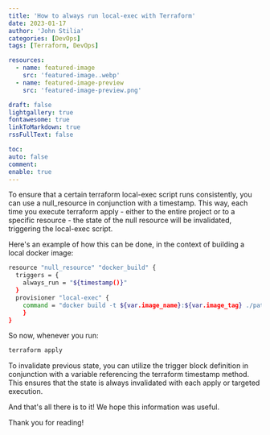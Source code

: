 ```yaml
---
title: 'How to always run local-exec with Terraform'
date: 2023-01-17
author: 'John Stilia'
categories: [DevOps]
tags: [Terraform, DevOps]

resources:
  - name: featured-image
    src: 'featured-image..webp'
  - name: featured-image-preview
    src: 'featured-image-preview.png'

draft: false
lightgallery: true
fontawesome: true
linkToMarkdown: true
rssFullText: false

toc:
auto: false
comment:
enable: true
---
```


<style>
  img {
    box-shadow: inset 10px 10px 60px #fff;
    -moz-border-radius: 25px;
    border-radius: 10px;
  }
</style>

<!--more-->

To ensure that a certain terraform local-exec script runs consistently, you can use a null_resource in conjunction with a timestamp. This way, each time you execute terraform apply - either to the entire project or to a specific resource - the state of the null resource will be invalidated, triggering the local-exec script.

Here's an example of how this can be done, in the context of building a local docker image:

```bash
resource "null_resource" "docker_build" {
  triggers = {
    always_run = "${timestamp()}"
  }
  provisioner "local-exec" {
    command = "docker build -t ${var.image_name}:${var.image_tag} ./path-to-docker-file-Folder"
    }
}
```

So now, whenever you run:

```bash
terraform apply
```

To invalidate previous state, you can utilize the trigger block definition in conjunction with a variable referencing the terraform timestamp method. This ensures that the state is always invalidated with each apply or targeted execution.

And that's all there is to it! We hope this information was useful.

Thank you for reading!
